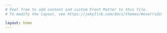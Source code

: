 ```yaml
---
# Feel free to add content and custom Front Matter to this file.
# To modify the layout, see https://jekyllrb.com/docs/themes/#overriding-theme-defaults

layout: home
---
```


 <link rel="stylesheet" href="https://unpkg.com/leaflet@1.9.4/dist/leaflet.css"
     integrity="sha256-p4NxAoJBhIIN+hmNHrzRCf9tD/miZyoHS5obTRR9BMY="
     crossorigin=""/>

 <!-- Make sure you put this AFTER Leaflet's CSS -->
 <script src="https://unpkg.com/leaflet@1.9.4/dist/leaflet.js"
     integrity="sha256-20nQCchB9co0qIjJZRGuk2/Z9VM+kNiyxNV1lvTlZBo="
     crossorigin=""></script>


<script>

document.addEventListener("DOMContentLoaded",  function () {
	doMapSetup();
});

let data = {% include metadata/data.json %};
data.person = "Person";
data.coordinates = "Coordinates";
data.description = "Description";


function doMapSetup(Opts) {
	let map = L.map('map').setView([50, 12], 4);

	L.tileLayer('https://tile.openstreetmap.org/{z}/{x}/{y}.png', {
    maxZoom: 19,
    attribution: '&copy; <a href="http://www.openstreetmap.org/copyright">OpenStreetMap</a>'
}).addTo(map);

	for (let i=0; i<data.length; i++) {
		let location = data[i][data.coordinates].split(/,?\s+,?/);
		let person = data[i][data.person];
		let description = data[i][data.description];

		L.marker(location)
			.addTo(map)
			.bindPopup(`<b>${person}</b>: ${description}`);

	}
	
}

</script>

<style>
	#map { height: 500px; }
</style>

<div id="map"></div>


